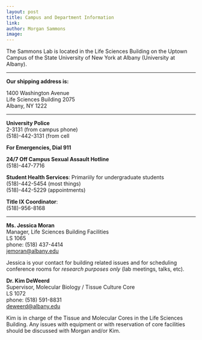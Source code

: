 ```yaml
---
layout: post
title: Campus and Department Information
link: 
author: Morgan Sammons
image: 
---
```


The Sammons Lab is located in the Life Sciences Building on the Uptown Campus of the State University of New York at Albany (University at Albany). 

------------------
**Our shipping address is:**

1400 Washington Avenue  
Life Sciences Building 2075  
Albany, NY 1222

------------------

**University Police**  
2-3131 (from campus phone)  
(518)-442-3131 (from cell  

**For Emergencies, Dial 911**

**24/7 Off Campus Sexual Assault Hotline**  
(518)-447-7716

**Student Health Services**: Primariily for undergraduate students  
(518)-442-5454 (most things)  
(518)-442-5229 (appointments)

**Title IX Coordinator**:  
(518)-956-8168


------------------

**Ms. Jessica Moran**   
Manager, Life Sciences Building Facilities  
LS 1065  
phone: (518) 437-4414  
jemoran@albany.edu

Jessica is your contact for building related issues and for scheduling conference rooms for _research purposes only_ (lab meetings, talks, etc). 


**Dr. Kim DeWeerd**  
Supervisor, Molecular Biology / Tissue Culture Core  
LS 1072  
phone: (518) 591-8831  
deweerd@albany.edu

Kim is in charge of the Tissue and Molecular Cores in the Life Sciences Building. Any issues with equipment or with reservation of core facilities should be discussed with Morgan and/or Kim. 




